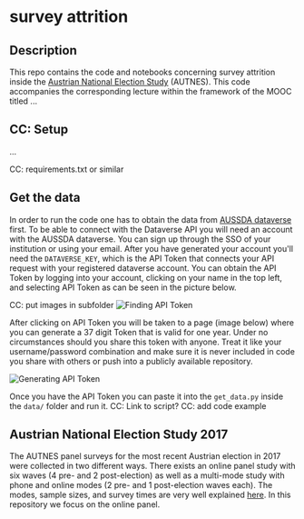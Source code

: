 # survey attrition

## Description
This repo contains the code and notebooks concerning survey attrition inside the [Austrian National Election Study](https://autnes.at/) (AUTNES). This code accompanies the corresponding lecture within the framework of the MOOC titled ...

## CC: Setup
...

CC: requirements.txt or similar

## Get the data
In order to run the code one has to obtain the data from [AUSSDA dataverse](https://data.aussda.at/) first.
To be able to connect with the Dataverse API you will need an account with the AUSSDA dataverse. You can sign up through the SSO of your institution or using your email. After you have generated your account you'll need the `DATAVERSE_KEY`, which is the API Token that connects your API request with your registered dataverse account. You can obtain the API Token by logging into your account, clicking on your name in the top left, and selecting API Token as can be seen in the picture below.

CC: put images in subfolder
![Finding API Token](api1.png)

After clicking on API Token you will be taken to a page (image below) where you can generate a 37 digit Token that is valid for one year. Under no circumstances should you share this token with anyone. Treat it like your username/password combination and make sure it is never included in code you share with others or push into a publicly available repository.

![Generating API Token](api2.png)

Once you have the API Token you can paste it into the `get_data.py` inside the `data/` folder and run it.
CC: Link to script?
CC: add code example


## Austrian National Election Study 2017

The AUTNES panel surveys for the most recent Austrian election in 2017 were collected in two different ways. There exists an online panel study with six waves (4 pre- and 2 post-election) as well as a multi-mode study with phone and online modes (2 pre- and 1 post-election waves each). The modes, sample sizes, and survey times are very well explained [here](https://autnes.at/en/autnes-data/general-election-2017/). In this repository we focus on the online panel.


